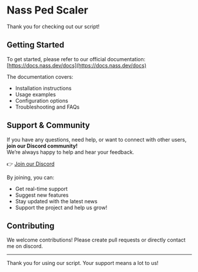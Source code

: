 # Nass Ped Scaler

Thank you for checking out our script!

## Getting Started

To get started, please refer to our official documentation:  
[https://docs.nass.dev/docs](https://docs.nass.dev/docs)

The documentation covers:
- Installation instructions
- Usage examples
- Configuration options
- Troubleshooting and FAQs

## Support & Community

If you have any questions, need help, or want to connect with other users, **join our Discord community!**  
We’re always happy to help and hear your feedback.

👉 [Join our Discord](https://discord.gg/nass)

By joining, you can:
- Get real-time support
- Suggest new features
- Stay updated with the latest news
- Support the project and help us grow!

## Contributing

We welcome contributions! Please create pull requests or directly contact me on discord.

---

Thank you for using our script. Your support means a lot to us!
